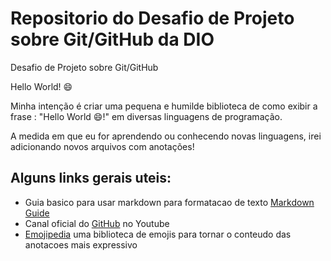 # Repositorio do Desafio de Projeto sobre Git/GitHub da DIO
Desafio de Projeto sobre Git/GitHub

Hello World! 😄

Minha intenção é criar uma pequena e humilde biblioteca de como exibir a frase : "Hello World 😄!" em diversas linguagens de programação.

A medida em que eu for aprendendo ou conhecendo novas linguagens, irei adicionando novos arquivos com anotações!


## Alguns links gerais uteis:
- Guia basico para usar markdown para formatacao de texto [Markdown Guide](https://www.markdownguide.org/basic-syntax/)
- Canal oficial do [GitHub](https://www.youtube.com/github) no Youtube
- [Emojipedia](https://emojipedia.org/) uma biblioteca de emojis para tornar o conteudo das anotacoes mais expressivo
